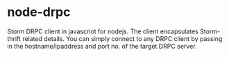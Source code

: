 node-drpc
=========

Storm DRPC client in javascriot for nodejs. The client encapsulates Storm-thrift related details. You can simply connect to any DRPC client by passing in the hostname/ipaddress and port no. of the target DRPC server.
